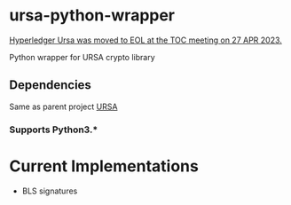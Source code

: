 # ursa-python-wrapper

[Hyperledger Ursa was moved to EOL at the TOC meeting on 27 APR 2023.](https://toc.hyperledger.org/meeting-minutes/2023/2023-04-27-TOC-meeting-record.html)

Python wrapper for URSA crypto library

## Dependencies 

Same as parent project [URSA](https://github.com/hyperledger/ursa/blob/master/docs/build-environment.md)


### Supports Python3.*

# Current Implementations 

* BLS signatures 


